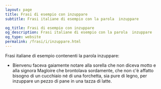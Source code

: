 ```yaml
---
layout: page
title: Frasi di esempio con inzuppare 
subtitle: Frasi italiane di esempio con la parola  inzuppare

og_title: Frasi di esempio con inzuppare 
og_description: Frasi italiane di esempio con la parola  inzuppare
og_type: website
permalink: /frasi/i/inzuppare.html
---
```


Frasi italiane di esempio contenenti la parola inzuppare:


- Bienvenu faceva gaiamente notare alla sorella che non diceva motto e alla signora Magloire che brontolava sordamente, che non c'è affatto bisogno di un cucchiaio né di una forchetta, sia pure di legno, per inzuppare un pezzo di pane in una tazza di latte.
